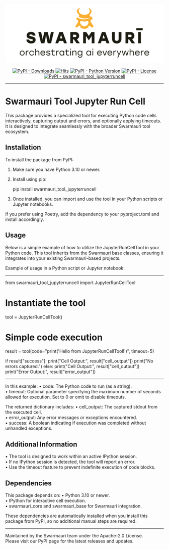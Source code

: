 
![Swamauri Logo](https://github.com/swarmauri/swarmauri-sdk/blob/3d4d1cfa949399d7019ae9d8f296afba773dfb7f/assets/swarmauri.brand.theme.svg)

<p align="center">
    <a href="https://pypi.org/project/swarmauri_tool_jupyterruncell/">
        <img src="https://img.shields.io/pypi/dm/swarmauri_tool_jupyterruncell" alt="PyPI - Downloads"/></a>
    <a href="https://hits.sh/github.com/swarmauri/swarmauri-sdk/tree/master/pkgs/community/swarmauri_tool_jupyterruncell/">
        <img alt="Hits" src="https://hits.sh/github.com/swarmauri/swarmauri-sdk/tree/master/pkgs/community/swarmauri_tool_jupyterruncell.svg"/></a>
    <a href="https://pypi.org/project/swarmauri_tool_jupyterruncell/">
        <img src="https://img.shields.io/pypi/pyversions/swarmauri_tool_jupyterruncell" alt="PyPI - Python Version"/></a>
    <a href="https://pypi.org/project/swarmauri_tool_jupyterruncell/">
        <img src="https://img.shields.io/pypi/l/swarmauri_tool_jupyterruncell" alt="PyPI - License"/></a>
    <a href="https://pypi.org/project/swarmauri_tool_jupyterruncell/">
        <img src="https://img.shields.io/pypi/v/swarmauri_tool_jupyterruncell?label=swarmauri_tool_jupyterruncell&color=green" alt="PyPI - swarmauri_tool_jupyterruncell"/></a>
</p>

---

# Swarmauri Tool Jupyter Run Cell

This package provides a specialized tool for executing Python code cells interactively, capturing output and errors, and optionally applying timeouts. It is designed to integrate seamlessly with the broader Swarmauri tool ecosystem.

## Installation

To install the package from PyPI:

1. Make sure you have Python 3.10 or newer.
2. Install using pip:

   pip install swarmauri_tool_jupyterruncell

3. Once installed, you can import and use the tool in your Python scripts or Jupyter notebooks.

If you prefer using Poetry, add the dependency to your pyproject.toml and install accordingly.

## Usage

Below is a simple example of how to utilize the JupyterRunCellTool in your Python code. This tool inherits from the Swarmauri base classes, ensuring it integrates into your existing Swarmauri-based projects.

Example of usage in a Python script or Jupyter notebook:

--------------------------------------------------------------------------------

from swarmauri_tool_jupyterruncell import JupyterRunCellTool

# Instantiate the tool
tool = JupyterRunCellTool()

# Simple code execution
result = tool(code="print('Hello from JupyterRunCellTool!')", timeout=5)

if result["success"]:
    print("Cell Output:", result["cell_output"])
    print("No errors captured.")
else:
    print("Cell Output:", result["cell_output"])
    print("Error Output:", result["error_output"])

--------------------------------------------------------------------------------

In this example:
• code: The Python code to run (as a string).  
• timeout: Optional parameter specifying the maximum number of seconds allowed for execution. Set to 0 or omit to disable timeouts.

The returned dictionary includes:
• cell_output: The captured stdout from the executed cell.  
• error_output: Any error messages or exceptions encountered.  
• success: A boolean indicating if execution was completed without unhandled exceptions.

## Additional Information

• The tool is designed to work within an active IPython session.  
• If no IPython session is detected, the tool will report an error.  
• Use the timeout feature to prevent indefinite execution of code blocks.  

## Dependencies

This package depends on:
• Python 3.10 or newer.  
• IPython for interactive cell execution.  
• swarmauri_core and swarmauri_base for Swarmauri integration.  

These dependencies are automatically installed when you install this package from PyPI, so no additional manual steps are required.  

---

Maintained by the Swarmauri team under the Apache-2.0 License.  
Please visit our PyPI page for the latest releases and updates.
